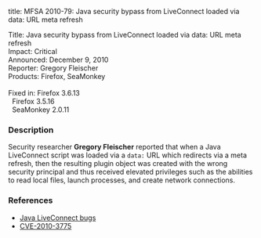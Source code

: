 title: MFSA 2010-79: Java security bypass from LiveConnect loaded via data: URL meta refresh

<p>
<span class="label">Title:</span>      Java security bypass from LiveConnect loaded via data: URL meta refresh<br/>
<span class="label">Impact:</span>     Critical<br/>
<span class="label">Announced:</span>  December 9, 2010<br/>
<span class="label">Reporter:</span>   Gregory Fleischer<br/>
<span class="label">Products:</span>   Firefox, SeaMonkey<br/>
<br/>
<span class="label">Fixed in:</span>   Firefox 3.6.13<br/>
<span class="label">&#160;</span>      Firefox 3.5.16<br/>
<span class="label">&#160;</span>      SeaMonkey 2.0.11<br/>
</p>


<h3>Description</h3>

<p>Security researcher <strong>Gregory Fleischer</strong> reported
that when a Java LiveConnect script was loaded via
a <code>data:</code> URL which redirects via a meta refresh, then the
resulting plugin object was created with the wrong security principal
and thus received elevated privileges such as the abilities to read
local files, launch processes, and create network connections.</p>

<h3>References</h3>

<ul>
  <li><a href="https://bugzilla.mozilla.org/buglist.cgi?bug_id=589041,611897,610525">Java LiveConnect bugs</a></li>
  <li><a class="ex-ref" href="http://cve.mitre.org/cgi-bin/cvename.cgi?name=CVE-2010-3775">CVE-2010-3775</a></li>
</ul>




